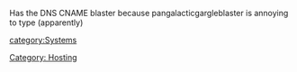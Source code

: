 Has the DNS CNAME blaster because pangalacticgargleblaster is annoying
to type (apparently)

[category:Systems](category:Systems "wikilink")

[Category: Hosting](Category:_Hosting "wikilink")